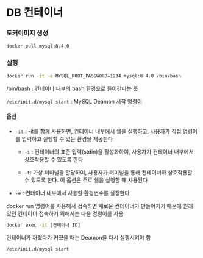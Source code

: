 # DB 컨테이너

### 도커이미지 생성

```bash
docker pull mysql:8.4.0
```

### 실행

```bash
docker run -it -e MYSQL_ROOT_PASSWORD=1234 mysql:8.4.0 /bin/bash
```

/bin/bash : 컨테이너 내부의 bash 환경으로 들어간다는 뜻

`/etc/init.d/mysql start` : MySQL Deamon 시작 명령어

#### 옵션

- `-it` : -it를 함께 사용하면, 컨테이너 내부에서 쉘을 실행하고, 사용자가 직접 명령어를 입력하고 실행할 수 있는 환경을 제공한다

  - `-i` : 컨테이너의 표준 입력(stdin)을 활성화하여, 사용자가 컨테이너 내부에서 상호작용할 수 있도록 한다

  - `-t`: 가상 터미널을 할당하여, 사용자가 터미널을 통해 컨테이너와 상호작용할 수 있도록 한다. 이 옵션은 주로 쉘을 실행할 때 사용된다

- `-e` : 컨테이너 내부에서 사용할 환경변수를 설정한다

docker run 명령어를 사용해서 접속하면 새로운 컨테이너가 만들어지기 때문에 원래 있던 컨테이너 접속하기 위해서는 다음 명렁어를 사용

```bash
docker exec -it [컨테이너 ID]
```

컨테이너가 꺼졌다가 커졌을 때는 Deamon을 다시 실행시켜야 함

```bash
/etc/init.d/mysql start
```
